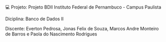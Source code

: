 💻 Projeto: Projeto BDII
Instituto Federal de Pernambuco - Campus Paulista

Diciplina: Banco de Dados II


Discente: Everton Pedrosa, Jonas Felix de Souza, Marcos Andre Monteiro de Barros e Paola do Nascimento Rodrigues
